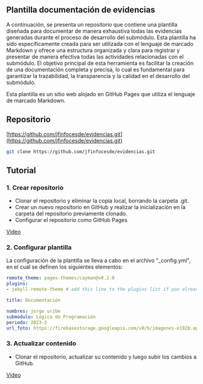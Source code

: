 ## Plantilla documentación de evidencias

A continuación, se presenta un repositorio que contiene una plantilla diseñada para documentar de manera exhaustiva todas las evidencias generadas durante el proceso de desarrollo del submódulo. Esta plantilla ha sido específicamente creada para ser utilizada con el lenguaje de marcado Markdown y ofrece una estructura organizada y clara para registrar y presentar de manera efectiva todas las actividades relacionadas con el submódulo. El objetivo principal de esta herramienta es facilitar la creación de una documentación completa y precisa, lo cual es fundamental para garantizar la trazabilidad, la transparencia y la calidad en el desarrollo del submódulo.

Esta plantilla es un sitio web alojado en GitHub Pages que utiliza el lenguaje de marcado Markdown.

## Repositorio

[https://github.com/jfinfocesde/evidencias.git](https://github.com/jfinfocesde/evidencias.git)

```bash copy
git clone https://github.com/jfinfocesde/evidencias.git
```

## Tutorial

### 1. Crear repositorio 

- Clonar el repositorio y eliminar la copia local, borrando la carpeta .git.
- Crear un nuevo repositorio en GitHub y realizar la inicialización en la carpeta del repositorio previamente clonado.
- Configurar el repositorio como GitHub Pages

[Video](https://firebasestorage.googleapis.com/v0/b/cesde-7fe22.appspot.com/o/Documentaci%C3%B3n%20Evidencias%2FEvidencias-Crear%20Repositorio.mp4?alt=media&token=2aaf8337-8a38-427a-9cf9-fb6aa7454f92)

### 2. Configurar plantilla

La configuración de la plantilla se lleva a cabo en el archivo "_config.yml", en el cual se definen los siguientes elementos:

```yml
remote_theme: pages-themes/cayman@v0.2.0
plugins:
- jekyll-remote-theme # add this line to the plugins list if you already have one

title: Documentación

nombres: jorge uribe
submodulo: Lógica de Programación
periodo: 2023-2
url_foto: https://firebasestorage.googleapis.com/v0/b/imagenes-e192b.appspot.com/o/imagen%20jorge%20uribe%20jpeg.jpg?alt=media&token=59e3d70c-68b2-48e9-8ecc-7e92773fbe6e
```

### 3. Actualizar contenido

- Clonar el repositorio, actualizar su contenido y luego subir los cambios a GitHub.

[Video](https://firebasestorage.googleapis.com/v0/b/cesde-7fe22.appspot.com/o/Documentaci%C3%B3n%20Evidencias%2FEvidencias-Actualizar%20contenido.mp4?alt=media&token=00b5a3b6-ac65-4cf9-8dad-73aab6bad425)

